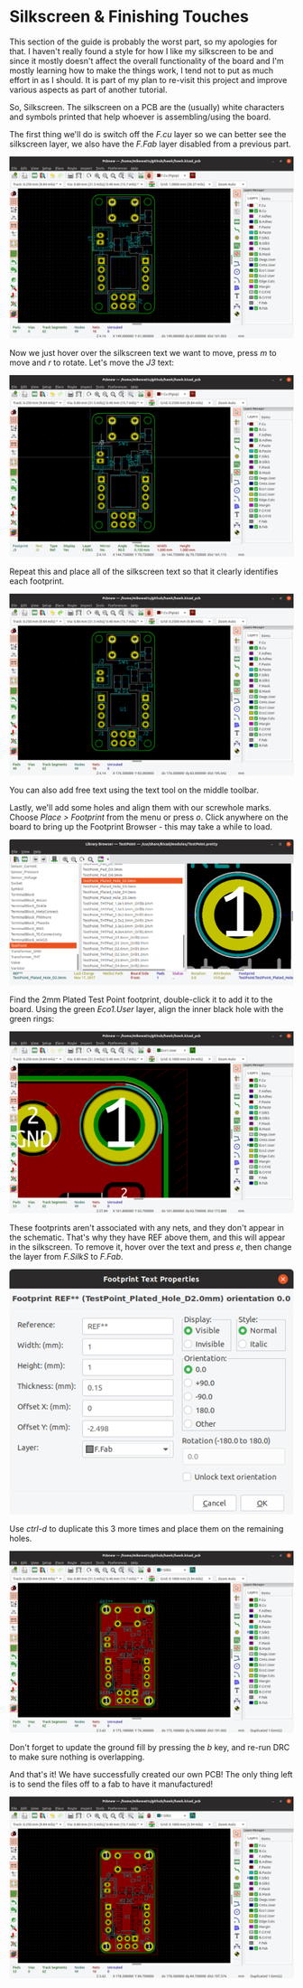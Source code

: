 # Silkscreen & Finishing Touches

This section of the guide is probably the worst part, so my apologies for that. I haven't really found a style for how I like my silkscreen to be and since it mostly doesn't affect the overall functionality of the board and I'm mostly learning how to make the things work, I tend not to put as much effort in as I should. It is part of my plan to re-visit this project and improve various aspects as part of another tutorial.

So, Silkscreen. The silkscreen on a PCB are the (usually) white characters and symbols printed that help whoever is assembling/using the board.

The first thing we'll do is switch off the *F.cu* layer so we can better see the silkscreen layer, we also have the *F.Fab* layer disabled from a previous part.

![Disable Layers][112]

Now we just hover over the silkscreen text we want to move, press *m* to move and *r* to rotate. Let's move the *J3* text:

![Move J3][113]

Repeat this and place all of the silkscreen text so that it clearly identifies each footprint.

![Tidy Silkscreen][114]

You can also add free text using the text tool on the middle toolbar.

Lastly, we'll add some holes and align them with our screwhole marks. Choose *Place > Footprint* from the menu or press *o*. Click anywhere on the board to bring up the Footprint Browser - this may take a while to load.

![Add Footprint][115]

Find the 2mm Plated Test Point footprint, double-click it to add it to the board. Using the green *Eco1.User* layer, align the inner black hole with the green rings:

![Align footprint][116]

These footprints aren't associated with any nets, and they don't appear in the schematic. That's why they have REF above them, and this will appear in the silkscreen. To remove it, hover over the text and press *e*, then change the layer from *F.SilkS* to *F.Fab*.

![Hide Refs][118]

Use *ctrl-d* to duplicate this 3 more times and place them on the remaining holes.

![Duplicate screwholes][117]

Don't forget to update the ground fill by pressing the *b* key, and re-run DRC to make sure nothing is overlapping.

And that's it! We have successfully created our own PCB! The only thing left is to send the files off to a fab to have it manufactured!

![Completed Board][119]

[112]: screenshots/112-switch-off-layers.png
[113]: screenshots/113-move-J3.png
[114]: screenshots/114-tidy-silkscreen.png
[115]: screenshots/115-add-screwhole.png
[116]: screenshots/116-align-screwhole.png
[117]: screenshots/117-duplicate-screwholes.png
[118]: screenshots/118-hide-refs.png
[119]: screenshots/119-completed-board.png
[120]: screenshots/120-check-DRC.png
